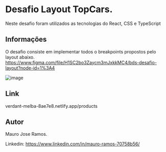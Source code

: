 # Desafio Layout TopCars.

Neste desafio foram utilizados as tecnologias do React, CSS e TypeScript

## Informações

O desafio consiste em implementar todos o breakpoints propostos pelo layout abaixo.
https://www.figma.com/file/H1SC2bo3Zaycm3mJxkkMC4/bds-desafio-layout?node-id=1%3A4

![image](https://github.com/MauroJRamos/Desafio-layout/assets/82981926/d8fe9268-c941-4c12-b87b-47e1d3b690b8)


## Link

verdant-melba-8ae7e8.netlify.app/products


## Autor

Mauro Jose Ramos.

Linkedin: https://www.linkedin.com/in/mauro-ramos-70758b56/
